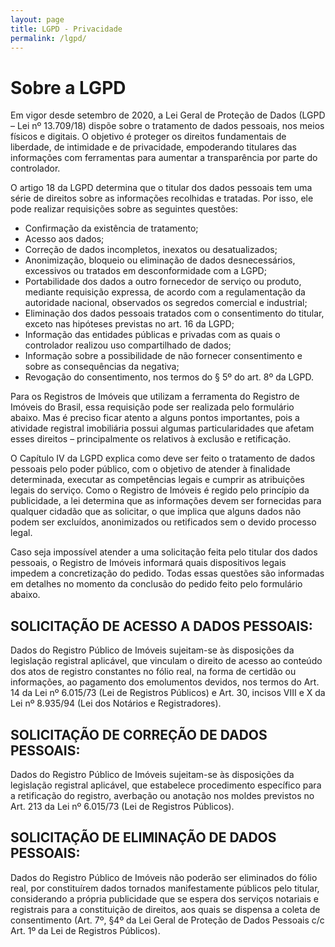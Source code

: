 ```yaml
---
layout: page
title: LGPD - Privacidade
permalink: /lgpd/
---
```


# Sobre a LGPD

Em vigor desde setembro de 2020, a Lei Geral de Proteção de Dados (LGPD – Lei nº 13.709/18) dispõe sobre o tratamento de dados pessoais, nos meios físicos e digitais. O objetivo é proteger os direitos fundamentais de liberdade, de intimidade e de privacidade, empoderando titulares das informações com ferramentas para aumentar a transparência por parte do controlador.

O artigo 18 da LGPD determina que o titular dos dados pessoais tem uma série de direitos sobre as informações recolhidas e tratadas. Por isso, ele pode realizar requisições sobre as seguintes questões:

- Confirmação da existência de tratamento;
- Acesso aos dados;
- Correção de dados incompletos, inexatos ou desatualizados;
- Anonimização, bloqueio ou eliminação de dados desnecessários, excessivos ou tratados em desconformidade com a LGPD;
- Portabilidade dos dados a outro fornecedor de serviço ou produto, mediante requisição expressa, de acordo com a regulamentação da autoridade nacional, observados os segredos comercial e industrial;
- Eliminação dos dados pessoais tratados com o consentimento do titular, exceto nas hipóteses previstas no art. 16 da LGPD;
- Informação das entidades públicas e privadas com as quais o controlador realizou uso compartilhado de dados;
- Informação sobre a possibilidade de não fornecer consentimento e sobre as consequências da negativa;
- Revogação do consentimento, nos termos do § 5º do art. 8º da LGPD.

Para os Registros de Imóveis que utilizam a ferramenta do Registro de Imóveis do Brasil, essa requisição pode ser realizada pelo formulário abaixo. Mas é preciso ficar atento a alguns pontos importantes, pois a atividade registral imobiliária possui algumas particularidades que afetam esses direitos – principalmente os relativos à exclusão e retificação. 

O Capítulo IV da LGPD explica como deve ser feito o tratamento de dados pessoais pelo poder público, com o objetivo de atender à finalidade determinada, executar as competências legais e cumprir as atribuições legais do serviço. Como o Registro de Imóveis é regido pelo princípio da publicidade, a lei determina que as informações devem ser fornecidas para qualquer cidadão que as solicitar, o que implica que alguns dados não podem ser excluídos, anonimizados ou retificados sem o devido processo legal.

Caso seja impossível atender a uma solicitação feita pelo titular dos dados pessoais, o Registro de Imóveis informará quais dispositivos legais impedem a concretização do pedido. Todas essas questões são informadas em detalhes no momento da conclusão do pedido feito pelo formulário abaixo.

## SOLICITAÇÃO DE ACESSO A DADOS PESSOAIS:

Dados do Registro Público de Imóveis sujeitam-se às disposições da legislação registral aplicável, que vinculam o direito de acesso ao conteúdo dos atos de registro constantes no fólio real, na forma de certidão ou informações, ao pagamento dos emolumentos devidos, nos termos do Art. 14 da Lei nº 6.015/73 (Lei de Registros Públicos) e Art. 30, incisos VIII e X da Lei nº 8.935/94 (Lei dos Notários e Registradores).

## SOLICITAÇÃO DE CORREÇÃO DE DADOS PESSOAIS:

Dados do Registro Público de Imóveis sujeitam-se às disposições da legislação registral aplicável, que estabelece procedimento específico para a retificação do registro, averbação ou anotação nos moldes previstos no Art. 213 da Lei nº 6.015/73 (Lei de Registros Públicos).

## SOLICITAÇÃO DE ELIMINAÇÃO DE DADOS PESSOAIS:

Dados do Registro Público de Imóveis não poderão ser eliminados do fólio real, por constituírem dados tornados manifestamente públicos pelo titular, considerando a própria publicidade que se espera dos serviços notariais e registrais para a constituição de direitos, aos quais se dispensa a coleta de consentimento (Art. 7º, §4º da Lei Geral de Proteção de Dados Pessoais c/c Art. 1º da Lei de Registros Públicos).

